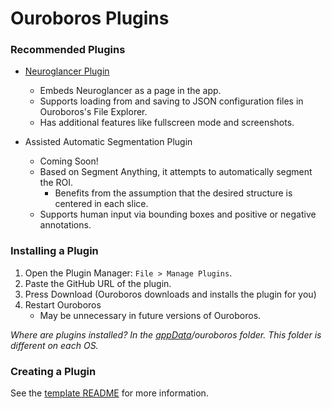 # Ouroboros Plugins

### Recommended Plugins

- [Neuroglancer Plugin](https://github.com/We-Gold/neuroglancer-plugin)
    - Embeds Neuroglancer as a page in the app.
    - Supports loading from and saving to JSON configuration files in Ouroboros's File Explorer.
    - Has additional features like fullscreen mode and screenshots.

- Assisted Automatic Segmentation Plugin
    - Coming Soon!
    - Based on Segment Anything, it attempts to automatically segment the ROI.
        - Benefits from the assumption that the desired structure is centered in each slice.
    - Supports human input via bounding boxes and positive or negative annotations.

### Installing a Plugin

1. Open the Plugin Manager: `File > Manage Plugins`.
2. Paste the GitHub URL of the plugin.
3. Press Download (Ouroboros downloads and installs the plugin for you)
4. Restart Ouroboros
    - May be unnecessary in future versions of Ouroboros.

_Where are plugins installed? In the [appData](https://github.com/electron/electron/blob/main/docs/api/app.md#appgetpathname)/ouroboros folder. This folder is different on each OS._

### Creating a Plugin

See the [template README](https://github.com/We-Gold/ouroboros/blob/main/plugins/plugin-template/README.md) for more information.